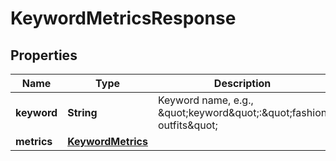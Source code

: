 

# KeywordMetricsResponse


## Properties

Name | Type | Description | Notes
------------ | ------------- | ------------- | -------------
**keyword** | **String** | Keyword name, e.g., \&quot;keyword\&quot;:\&quot;fashion outfits\&quot; |  [optional]
**metrics** | [**KeywordMetrics**](KeywordMetrics.md) |  |  [optional]



